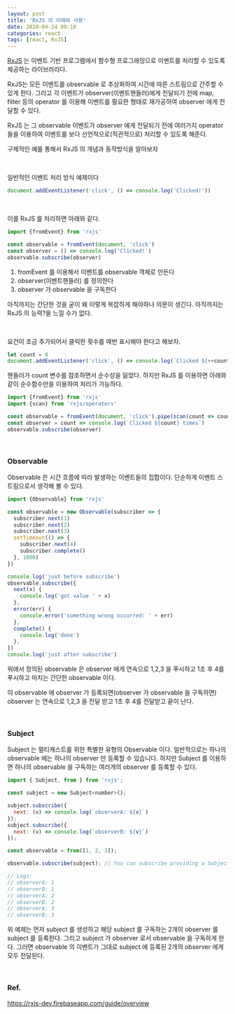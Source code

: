 ```yaml
---
layout: post
title: 'RxJS 의 이해와 사용'
date: 2020-04-24 00:10
categories: react
tags: [react, RxJS]
---
```


[RxJS](https://rxjs-dev.firebaseapp.com/) 는 이벤트 기반 프로그램에서 함수형 프로그래밍으로 이벤트를 처리할 수 있도록 제공하는 라이브러리다.

RxJS는 모든 이벤트를 observable 로 추상화하여 시간에 따른 스트림으로 간주할 수 있게 한다. 그리고 각 이벤트가 observer(이벤트핸들러)에게 전달되기 전에 map, filter 등의 operator 를 이용해 이벤트를 필요한 형태로 재가공하여 observer 에게 전달할 수 있다.

RxJS 는 그 observable 이벤트가 observer 에게 전달되기 전에 여러가지 operator 들을 이용하여 이벤트를 보다 선언적으로(직관적으로) 처리할 수 있도록 해준다.

구체적인 예를 통해서 RxJS 의 개념과 동작방식을 알아보자

<br>

일반적인 이벤트 처리 방식 예제이다

```js
document.addEventListener('click', () => console.log('Clicked!'))
```

<br>

이를 RxJS 를 처리하면 아래와 같다.

```js
import {fromEvent} from 'rxjs'

const observable = fromEvent(document, 'click')
const observer = () => console.log('Clicked!')
observable.subscribe(observer)
```

1. fromEvent 를 이용해서 이벤트를 observable 객체로 만든다
2. observer(이벤트핸들러) 를 정의한다
3. observer 가 observable 을 구독한다

아직까지는 간단한 것을 굳이 왜 이렇게 복잡하게 해야하나 의문이 생긴다. 아직까지는 RxJS 의 능력?을 느낄 수가 없다.

<br>

요건이 조금 추가되어서 클릭한 횟수를 매번 표시해야 한다고 해보자.

```js
let count = 0
document.addEventListener('click', () => console.log(`Clicked ${++count} times`))
```

핸들러가 count 변수를 참조하면서 순수성을 잃었다. 하지만 RxJS 를 이용하면 아래와 같이 순수함수만을 이용하여 처리가 가능하다.

```js
import {fromEvent} from 'rxjs'
import {scan} from 'rxjs/operators'

const observable = fromEvent(document, 'click').pipe(scan(count => count + 1, 0))
const observer = count => console.log(`Clicked ${count} times`)
observable.subscribe(observer)
```

<br>

### Observable

Observable 은 시간 흐름에 따라 발생하는 이벤트들의 집합이다. 단순하게 이벤트 스트림으로서 생각해 볼 수 있다.

```js
import {Observable} from 'rxjs'

const observable = new Observable(subscriber => {
  subscriber.next(1)
  subscriber.next(2)
  subscriber.next(3)
  setTimeout(() => {
    subscriber.next(4)
    subscriber.complete()
  }, 1000)
})

console.log('just before subscribe')
observable.subscribe({
  next(x) {
    console.log('got value ' + x)
  },
  error(err) {
    console.error('something wrong occurred: ' + err)
  },
  complete() {
    console.log('done')
  },
})
console.log('just after subscribe')
```

위에서 정의된 observable 은 observer 에게 연속으로 1,2,3 을 푸시하고 1초 후 4를 푸시하고 마치는 간단한 observable 이다.

이 observable 에 observer 가 등록되면(observer 가 observable 을 구독하면) observer 는 연속으로 1,2,3 을 전달 받고 1초 후 4를 전달받고 끝이 난다.

<br>

### Subject

Subject 는 멀티캐스트를 위한 특별한 유형의 Observable 이다. 일반적으로는 하나의 observable 에는 하나의 observer 만 등록할 수 있습니다. 하지만 Subject 를 이용하면 하나의 observable 을 구독하는 여러개의 observer 를 등록할 수 있다.

```js
import { Subject, from } from 'rxjs';

const subject = new Subject<number>();

subject.subscribe({
  next: (v) => console.log(`observerA: ${v}`)
});
subject.subscribe({
  next: (v) => console.log(`observerB: ${v}`)
});

const observable = from([1, 2, 3]);

observable.subscribe(subject); // You can subscribe providing a Subject

// Logs:
// observerA: 1
// observerB: 1
// observerA: 2
// observerB: 2
// observerA: 3
// observerB: 3
```

위 예제는 먼저 subject 를 생성하고 해당 subject 를 구독하는 2개의 observer 를 subject 를 등록한다. 그리고 subject 가 observer 로서 observable 을 구독하게 한다. 그러면 observable 의 이벤트가 그대로 subject 에 등록된 2개의 observer 에게 모두 전달된다.

<br>

### Ref.

https://rxjs-dev.firebaseapp.com/guide/overview
